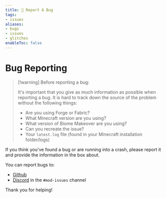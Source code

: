 ```yaml
---
title: 🐛 Report A Bug
tags:
- issues
aliases:
- bugs
- issues
- glitches
enableToc: false
---
```


# Bug Reporting

> [!warning] Before reporting a bug: 
>
> It's important that you give as much information as possible when reporting a bug.
> It is hard to track down the source of  the problem without the following things:
> 
> - Are you using Forge or Fabric?
> - What Minecraft version are you using?
> - What version of Biome Makeover are you using?
> - Can you recreate the issue?
> - Your `latest.log` file (found in your Minecraft installation folder/logs)
> 

If you think you've found a bug or are running into a crash, please report it and provide the information in the box about.

You can report bugs to:
- [Github](https://github.com/Lemonszz/Biome-Makeover/issues)
- [Discord](https://discord.gg/D5bNnw7) in the  `#mod-issues` channel

Thank you for helping! 





